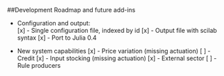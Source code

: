 ##Development Roadmap and future add-ins

* Configuration and output:   
[x] - Single configuration file, indexed by id
[x] - Output file with scilab syntax
[x] - Port to Julia 0.4   

* New system capabilities
[x] - Price variation (missing actuation)
[ ] - Credit
[x] - Input stocking (missing actuation)
[x] - External sector
[ ] - Rule producers